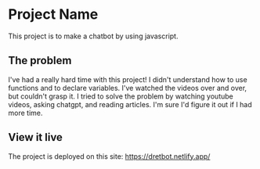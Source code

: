 # Project Name
This project is to make a chatbot by using javascript. 

## The problem
I've had a really hard time with this project! I didn't understand how to use functions and to declare variables. I've watched the videos over and over, but couldn't grasp it. I tried to solve the problem by watching youtube videos, asking chatgpt, and reading articles. I'm sure I'd figure it out if I had more time.  


## View it live
The project is deployed on this site:
https://dretbot.netlify.app/


